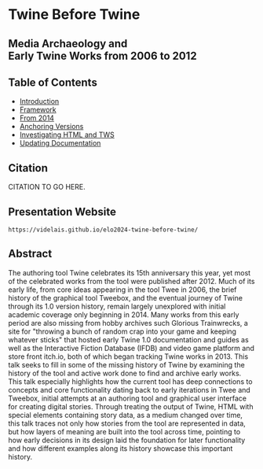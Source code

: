 # Twine Before Twine

## Media Archaeology and <br>Early Twine Works from 2006 to 2012

## Table of Contents

* [Introduction](slides/introduction.md)
* [Framework](slides/framework.md)
* [From 2014](slides/2014.md)
* [Anchoring Versions](slides/versions.md)
* [Investigating HTML and TWS](slides/filetypes.md)
* [Updating Documentation](slides/documentation.md)

## Citation

CITATION TO GO HERE.

## Presentation Website

`https://videlais.github.io/elo2024-twine-before-twine/`

<!-- slide:break -->

## Abstract

The authoring tool Twine celebrates its 15th anniversary this year, yet most of the celebrated works from the tool were published after 2012. Much of its early life, from core ideas appearing in the tool Twee in 2006, the brief history of the graphical tool Tweebox, and the eventual journey of Twine through its 1.0 version history, remain largely unexplored with initial academic coverage only beginning in 2014. Many works from this early period are also missing from hobby archives such Glorious Trainwrecks, a site for "throwing a bunch of random crap into your game and keeping whatever sticks" that hosted early Twine 1.0 documentation and guides as well as the Interactive Fiction Database (IFDB) and video game platform and store front itch.io, both of which began tracking Twine works in 2013. This talk seeks to fill in some of the missing history of Twine by examining the history of the tool and active work done to find and archive early works. This talk especially highlights how the current tool has deep connections to concepts and core functionality dating back to early iterations in Twee and Tweebox, initial attempts at an authoring tool and graphical user interface for creating digital stories. Through treating the output of Twine, HTML with special elements containing story data, as a medium changed over time, this talk traces not only how stories from the tool are represented in data,
but how layers of meaning are built into the tool across time, pointing to how early decisions in its design laid the foundation for later functionality and how different examples along its history showcase this important history.
